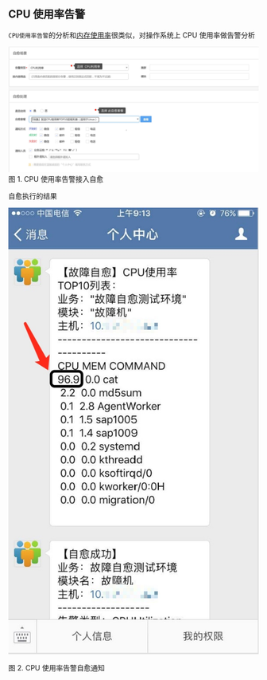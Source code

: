 ## CPU 使用率告警
`CPU使用率告警`的分析和[内存使用率](Mem_Usage_Alarm.html)很类似，对操作系统上 CPU 使用率做告警分析

![](media/14955963236750.jpg)
图 1. CPU 使用率告警接入自愈

自愈执行的结果

![](media/14955961800142.jpg)

图 2. CPU 使用率告警自愈通知



